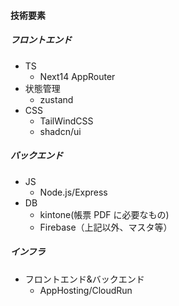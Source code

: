 #### 技術要素

##### フロントエンド

- TS
  - Next14 AppRouter
- 状態管理
  - zustand
- CSS
  - TailWindCSS
  - shadcn/ui

##### バックエンド

- JS
  - Node.js/Express
- DB
  - kintone(帳票 PDF に必要なもの)
  - Firebase（上記以外、マスタ等）

##### インフラ

- フロントエンド&バックエンド
  - AppHosting/CloudRun
